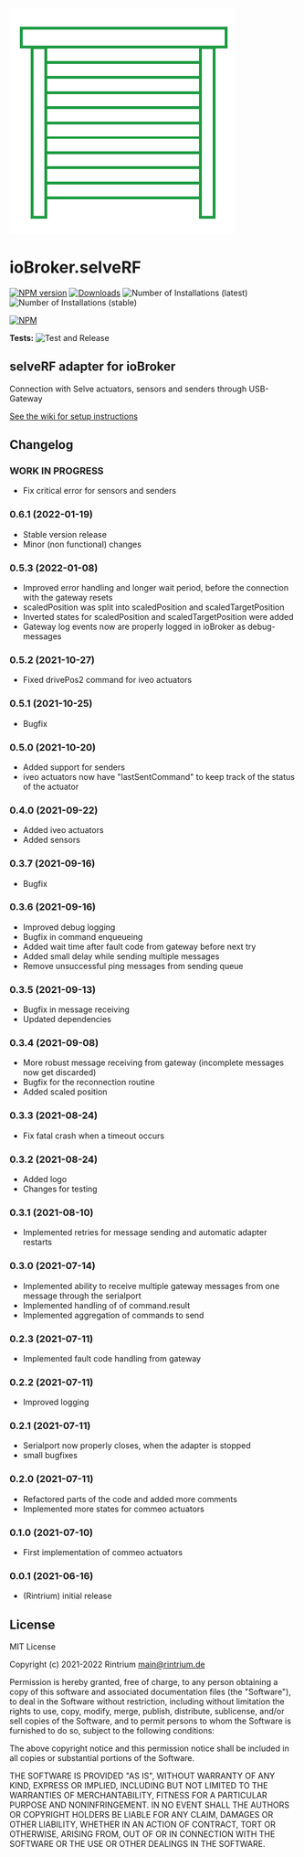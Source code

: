![Logo](admin/selverf.png)
# ioBroker.selveRF

[![NPM version](https://img.shields.io/npm/v/iobroker.selverf.svg)](https://www.npmjs.com/package/iobroker.selverf)
[![Downloads](https://img.shields.io/npm/dm/iobroker.selverf.svg)](https://www.npmjs.com/package/iobroker.selverf)
![Number of Installations (latest)](https://iobroker.live/badges/selverf-installed.svg)
![Number of Installations (stable)](https://iobroker.live/badges/selverf-stable.svg)

[![NPM](https://nodei.co/npm/iobroker.selverf.png?downloads=true)](https://nodei.co/npm/iobroker.selverf/)

**Tests:** ![Test and Release](https://github.com/Rintrium/ioBroker.selverf/workflows/Test%20and%20Release/badge.svg)

## selveRF adapter for ioBroker

Connection with Selve actuators, sensors and senders through USB-Gateway

[See the wiki for setup instructions](https://github.com/Rintrium/ioBroker.selverf/wiki)

## Changelog

### **WORK IN PROGRESS**
* Fix critical error for sensors and senders
### 0.6.1 (2022-01-19)
* Stable version release
* Minor (non functional) changes

### 0.5.3 (2022-01-08)
* Improved error handling and longer wait period, before the connection with the gateway resets
* scaledPosition was split into scaledPosition and scaledTargetPosition
* Inverted states for scaledPosition and scaledTargetPosition were added
* Gateway log events now are properly logged in ioBroker as debug-messages

### 0.5.2 (2021-10-27)
* Fixed drivePos2 command for iveo actuators

### 0.5.1 (2021-10-25)
* Bugfix

### 0.5.0 (2021-10-20)
* Added support for senders
* iveo actuators now have "lastSentCommand" to keep track of the status of the actuator

### 0.4.0 (2021-09-22)
* Added iveo actuators
* Added sensors

### 0.3.7 (2021-09-16)
* Bugfix

### 0.3.6 (2021-09-16)
* Improved debug logging
* Bugfix in command enqueueing
* Added wait time after fault code from gateway before next try
* Added small delay while sending multiple messages
* Remove unsuccessful ping messages from sending queue

### 0.3.5 (2021-09-13)
* Bugfix in message receiving
* Updated dependencies

### 0.3.4 (2021-09-08)
* More robust message receiving from gateway (incomplete messages now get discarded)
* Bugfix for the reconnection routine
* Added scaled position

### 0.3.3 (2021-08-24)
* Fix fatal crash when a timeout occurs

### 0.3.2 (2021-08-24)
* Added logo
* Changes for testing

### 0.3.1 (2021-08-10)
* Implemented retries for message sending and automatic adapter restarts

### 0.3.0 (2021-07-14)
* Implemented ability to receive multiple gateway messages from one message through the serialport
* Implemented handling of of command.result
* Implemented aggregation of commands to send

### 0.2.3 (2021-07-11)
* Implemented fault code handling from gateway

### 0.2.2 (2021-07-11)
* Improved logging

### 0.2.1 (2021-07-11)
* Serialport now properly closes, when the adapter is stopped
* small bugfixes

### 0.2.0 (2021-07-11)
* Refactored parts of the code and added more comments
* Implemented more states for commeo actuators

### 0.1.0 (2021-07-10)
* First implementation of commeo actuators

### 0.0.1 (2021-06-16)
* (Rintrium) initial release

## License
MIT License

Copyright (c) 2021-2022 Rintrium <main@rintrium.de>

Permission is hereby granted, free of charge, to any person obtaining a copy
of this software and associated documentation files (the "Software"), to deal
in the Software without restriction, including without limitation the rights
to use, copy, modify, merge, publish, distribute, sublicense, and/or sell
copies of the Software, and to permit persons to whom the Software is
furnished to do so, subject to the following conditions:

The above copyright notice and this permission notice shall be included in all
copies or substantial portions of the Software.

THE SOFTWARE IS PROVIDED "AS IS", WITHOUT WARRANTY OF ANY KIND, EXPRESS OR
IMPLIED, INCLUDING BUT NOT LIMITED TO THE WARRANTIES OF MERCHANTABILITY,
FITNESS FOR A PARTICULAR PURPOSE AND NONINFRINGEMENT. IN NO EVENT SHALL THE
AUTHORS OR COPYRIGHT HOLDERS BE LIABLE FOR ANY CLAIM, DAMAGES OR OTHER
LIABILITY, WHETHER IN AN ACTION OF CONTRACT, TORT OR OTHERWISE, ARISING FROM,
OUT OF OR IN CONNECTION WITH THE SOFTWARE OR THE USE OR OTHER DEALINGS IN THE
SOFTWARE.